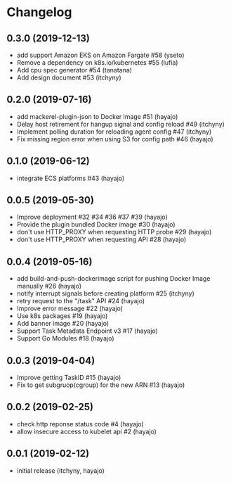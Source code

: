 # Changelog

## 0.3.0 (2019-12-13)

* add support Amazon EKS on Amazon Fargate #58 (yseto)
* Remove a dependency on k8s.io/kubernetes #55 (lufia)
* Add cpu spec generator #54 (tanatana)
* Add design document #53 (itchyny)


## 0.2.0 (2019-07-16)

* add mackerel-plugin-json to Docker image #51 (hayajo)
* Delay host retirement for hangup signal and config reload #49 (itchyny)
* Implement polling duration for reloading agent config #47 (itchyny)
* Fix missing region error when using S3 for config path #46 (hayajo)


## 0.1.0 (2019-06-12)

* integrate ECS platforms #43 (hayajo)


## 0.0.5 (2019-05-30)

* Improve deployment #32 #34 #36 #37 #39 (hayajo)
* Provide the plugin bundled Docker image #30 (hayajo)
* don't use HTTP_PROXY when requesting HTTP probe #29 (hayajo)
* don't use HTTP_PROXY when requesting API #28 (hayajo)


## 0.0.4 (2019-05-16)

* add build-and-push-dockerimage script for pushing Docker Image manually #26 (hayajo)
* notify interrupt signals before creating platform #25 (itchyny)
* retry request to the "/task" API #24 (hayajo)
* Improve error message #22 (hayajo)
* Use k8s packages #19 (hayajo)
* Add banner image #20 (hayajo)
* Support Task Metadata Endpoint v3 #17 (hayajo)
* Support Go Modules #18 (hayajo)


## 0.0.3 (2019-04-04)

* Improve getting TaskID #15 (hayajo)
* Fix to get subgruop(cgroup) for the new ARN #13 (hayajo)


## 0.0.2 (2019-02-25)

* check http reponse status code #4 (hayajo)
* allow insecure access to kubelet api #2 (hayajo)


## 0.0.1 (2019-02-12)

* initial release (itchyny, hayajo)
